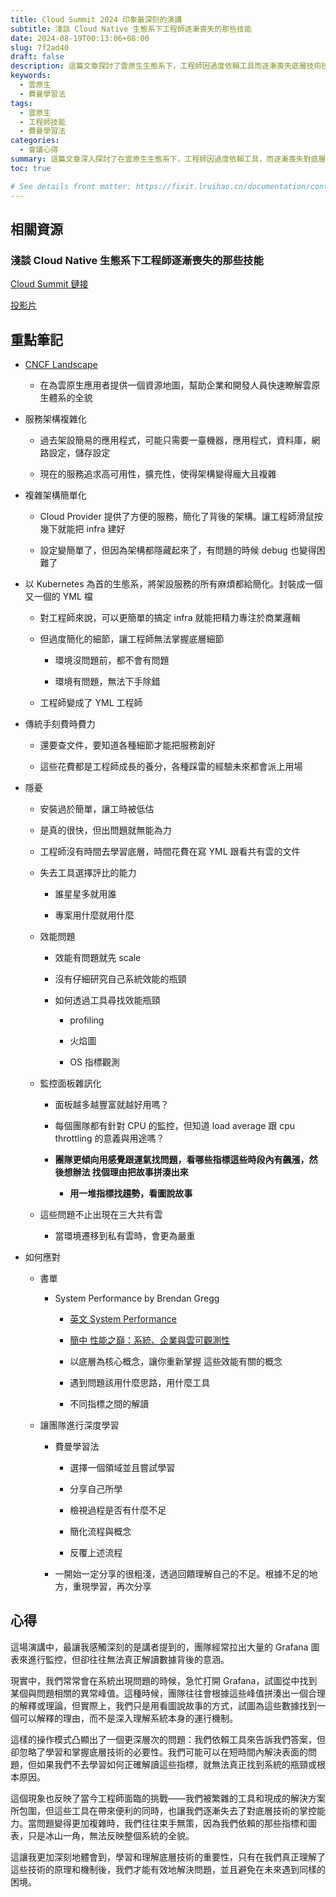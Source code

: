 ```yaml
---
title: Cloud Summit 2024 印象最深刻的演講
subtitle: 淺談 Cloud Native 生態系下工程師逐漸喪失的那些技能
date: 2024-08-19T00:13:06+08:00
slug: 7f2ad40
draft: false
description: 這篇文章探討了雲原生生態系下，工程師因過度依賴工具而逐漸喪失底層技術技能的現象。透過深入分析現今架構的複雜化和簡化過程，強調學習與掌握底層技術的重要性，並提供相關資源和解決方案。
keywords:
  - 雲原生
  - 費曼學習法
tags:
  - 雲原生
  - 工程師技能
  - 費曼學習法
categories:
  - 會議心得
summary: 這篇文章深入探討了在雲原生生態系下，工程師因過度依賴工具，而逐漸喪失對底層技術的掌控能力的現象。文章指出，現代服務架構的複雜化使得工程師更依賴現成的解決方案，但這也帶來了潛在的風險和挑戰。通過分析這些挑戰，文章強調了學習和掌握底層技術的重要性，並提供了相關資源與學習方法，幫助工程師應對這些問題。
toc: true

# See details front matter: https://fixit.lruihao.cn/documentation/content-management/introduction/#front-matter
---
```

## 相關資源
### 淺談 Cloud Native 生態系下工程師逐漸喪失的那些技能
[Cloud Summit 鏈接](https://cloudsummit.ithome.com.tw/2024/session-page/2611)

[投影片](https://s.itho.me/ccms_slides/2024/7/8/7d1e08f0-e23b-41d6-b46f-38cc1731b265.pdf)

## 重點筆記

- [CNCF Landscape](https://landscape.cncf.io)

  - 在為雲原生應用者提供一個資源地圖，幫助企業和開發人員快速瞭解雲原生體系的全貌

- 服務架構複雜化

  - 過去架設簡易的應用程式，可能只需要一臺機器，應用程式，資料庫，網路設定，儲存設定

  - 現在的服務追求高可用性，擴充性，使得架構變得龐大且複雜

- 複雜架構簡單化

  - Cloud Provider 提供了方便的服務，簡化了背後的架構。讓工程師滑鼠按幾下就能把 infra 建好

  - 設定變簡單了，但因為架構都隱藏起來了，有問題的時候 debug 也變得困難了

- 以 Kubernetes 為首的生態系，將架設服務的所有麻煩都給簡化。封裝成一個又一個的 YML 檔

  - 對工程師來說，可以更簡單的搞定 infra 就能把精力專注於商業邏輯

  - 但過度簡化的細節，讓工程師無法掌握底層細節

    - 環境沒問題前，都不會有問題

    - 環境有問題，無法下手除錯

  - 工程師變成了 YML 工程師

- 傳統手刻費時費力

  - 還要查文件，要知道各種細節才能把服務創好

  - 這些花費都是工程師成長的養分，各種踩雷的經驗未來都會派上用場

- 隱憂

  - 安裝過於簡單，讓工時被低估

  - 是真的很快，但出問題就無能為力

  - 工程師沒有時間去學習底層，時間花費在寫 YML 跟看共有雲的文件

  - 失去工具選擇評比的能力

    - 誰星星多就用誰

    - 專案用什麼就用什麼

  - 效能問題

    - 效能有問題就先 scale

    - 沒有仔細研究自己系統效能的瓶頸

    - 如何透過工具尋找效能瓶頸

      - profiling

      - 火焰圖

      - OS 指標觀測

  - 監控面板雜訊化

    - 面板越多越豐富就越好用嗎？

    - 每個團隊都有針對 CPU 的監控，但知道 load average 跟 cpu throttling 的意義與用途嗎？

    - **團隊更傾向用感覺跟運氣找問題，看哪些指標這些時段內有飆漲，然後想辦法 找個理由把故事拼湊出來**

      - **用一堆指標找趨勢，看圖說故事**

  - 這些問題不止出現在三大共有雲

    - 當環境遷移到私有雲時，會更為嚴重

- 如何應對

  - 書單

    - System Performance by Brendan Gregg

      - [英文 System Performance](https://www.tenlong.com.tw/products/9780136820154?list_name=srh)

      - [簡中 性能之巔：系統、企業與雲可觀測性](https://www.tenlong.com.tw/products/9787121435874?list_name=srh) 

      - 以底層為核心概念，讓你重新掌握 這些效能有關的概念

      - 遇到問題該用什麼思路，用什麼工具 

      - 不同指標之間的解讀

  - 讓團隊進行深度學習

    - 費曼學習法

      - 選擇一個領域並且嘗試學習 

      - 分享自己所學 

      - 檢視過程是否有什麼不足 

      - 簡化流程與概念 

      - 反覆上述流程

    - 一開始一定分享的很粗淺，透過回饋理解自己的不足。根據不足的地方，重現學習，再次分享

## 心得
這場演講中，最讓我感觸深刻的是講者提到的，團隊經常拉出大量的 Grafana 圖表來進行監控，但卻往往無法真正解讀數據背後的意涵。

現實中，我們常常會在系統出現問題的時候，急忙打開 Grafana，試圖從中找到某個與問題相關的異常峰值。這種時候，團隊往往會根據這些峰值拼湊出一個合理的解釋或理論，但實際上，我們只是用看圖說故事的方式，試圖為這些數據找到一個可以解釋的理由，而不是深入理解系統本身的運行機制。

這樣的操作模式凸顯出了一個更深層次的問題：我們依賴工具來告訴我們答案，但卻忽略了學習和掌握底層技術的必要性。我們可能可以在短時間內解決表面的問題，但如果我們不去學習如何正確解讀這些指標，就無法真正找到系統的瓶頸或根本原因。

這個現象也反映了當今工程師面臨的挑戰——我們被繁雜的工具和現成的解決方案所包圍，但這些工具在帶來便利的同時，也讓我們逐漸失去了對底層技術的掌控能力。當問題變得更加複雜時，我們往往束手無策，因為我們依賴的那些指標和圖表，只是冰山一角，無法反映整個系統的全貌。

這讓我更加深刻地體會到，學習和理解底層技術的重要性，只有在我們真正理解了這些技術的原理和機制後，我們才能有效地解決問題，並且避免在未來遇到同樣的困境。
